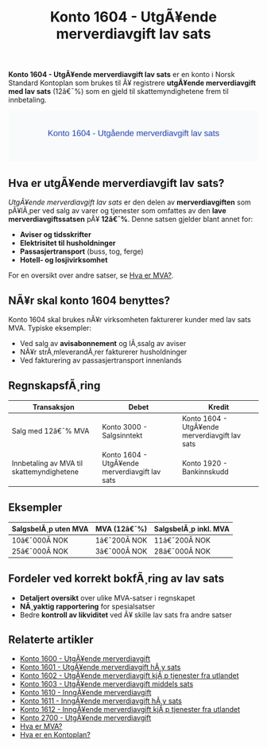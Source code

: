 ﻿---
title: "Konto 1604 - UtgÃ¥ende merverdiavgift lav sats"
meta_title: "1604-utgaende-merverdiavgift-lav-sats"
meta_description: '**Konto 1604 - UtgÃ¥ende merverdiavgift lav sats** er en konto i Norsk Standard Kontoplan som brukes til Ã¥ registrere **utgÃ¥ende merverdiavgift med lav sats**...'
slug: 1604-utgaende-merverdiavgift-lav-sats
type: blog
layout: pages/single
---

**Konto 1604 - UtgÃ¥ende merverdiavgift lav sats** er en konto i Norsk Standard Kontoplan som brukes til Ã¥ registrere **utgÃ¥ende merverdiavgift med lav sats** (12â€¯%) som en gjeld til skattemyndighetene frem til innbetaling.

![Illustrasjon av konto 1604 utgÃ¥ende merverdiavgift lav sats](1604-utgaende-merverdiavgift-lav-sats-image.svg)

## Hva er utgÃ¥ende merverdiavgift lav sats?

*UtgÃ¥ende merverdiavgift lav sats* er den delen av **merverdiavgiften** som pÃ¥lÃ¸per ved salg av varer og tjenester som omfattes av den **lave merverdiavgiftssatsen** pÃ¥ **12â€¯%**. Denne satsen gjelder blant annet for:

* **Aviser og tidsskrifter**
* **Elektrisitet til husholdninger**
* **Passasjertransport** (buss, tog, ferge)
* **Hotell- og losjivirksomhet**

For en oversikt over andre satser, se [Hva er MVA?](/blogs/regnskap/hva-er-moms-mva "Hva er MVA? MVA-regnskapsfÃ¸ring og merverdiavgift").

## NÃ¥r skal konto 1604 benyttes?

Konto 1604 skal brukes nÃ¥r virksomheten fakturerer kunder med lav sats MVA. Typiske eksempler:

* Ved salg av **avisabonnement** og lÃ¸ssalg av aviser
* NÃ¥r strÃ¸mleverandÃ¸rer fakturerer husholdninger
* Ved fakturering av passasjertransport innenlands

## RegnskapsfÃ¸ring

| Transaksjon                                    | Debet                                   | Kredit                                           |
|------------------------------------------------|-----------------------------------------|--------------------------------------------------|
| Salg med 12â€¯% MVA                              | Konto 3000 - Salgsinntekt               | Konto 1604 - UtgÃ¥ende merverdiavgift lav sats     |
| Innbetaling av MVA til skattemyndighetene      | Konto 1604 - UtgÃ¥ende merverdiavgift lav sats | Konto 1920 - Bankinnskudd                        |

## Eksempler

| SalgsbelÃ¸p uten MVA | MVA (12â€¯%)  | SalgsbelÃ¸p inkl. MVA |
|---------------------|-------------|----------------------|
| 10â€¯000Â NOK          | 1â€¯200Â NOK   | 11â€¯200Â NOK           |
| 25â€¯000Â NOK          | 3â€¯000Â NOK   | 28â€¯000Â NOK           |

## Fordeler ved korrekt bokfÃ¸ring av lav sats

* **Detaljert oversikt** over ulike MVA-satser i regnskapet
* **NÃ¸yaktig rapportering** for spesialsatser
* Bedre **kontroll av likviditet** ved Ã¥ skille lav sats fra andre satser

## Relaterte artikler

* [Konto 1600 - UtgÃ¥ende merverdiavgift](/blogs/kontoplan/1600-utgaende-merverdiavgift "Konto 1600 - UtgÃ¥ende merverdiavgift")
* [Konto 1601 - UtgÃ¥ende merverdiavgift hÃ¸y sats](/blogs/kontoplan/1601-utgaende-merverdiavgift-hoy-sats "Konto 1601 - UtgÃ¥ende merverdiavgift hÃ¸y sats")
* [Konto 1602 - UtgÃ¥ende merverdiavgift kjÃ¸p tjenester fra utlandet](/blogs/kontoplan/1602-utgaende-merverdiavgift-kjop-tjen-fra-utlandet "Konto 1602 - UtgÃ¥ende merverdiavgift kjÃ¸p tjenester fra utlandet")
* [Konto 1603 - UtgÃ¥ende merverdiavgift middels sats](/blogs/kontoplan/1603-utgaende-merverdiavgift-middels-sats "Konto 1603 - UtgÃ¥ende merverdiavgift middels sats")
* [Konto 1610 - InngÃ¥ende merverdiavgift](/blogs/kontoplan/1610-inngaaende-merverdiavgift "Konto 1610 - InngÃ¥ende merverdiavgift")
* [Konto 1611 - InngÃ¥ende merverdiavgift hÃ¸y sats](/blogs/kontoplan/1611-inngaaende-merverdiavgift-hoy-sats "Konto 1611 - InngÃ¥ende merverdiavgift hÃ¸y sats")
* [Konto 1612 - InngÃ¥ende merverdiavgift kjÃ¸p tjenester fra utlandet](/blogs/kontoplan/1612-inngaaende-merverdiavgift-kjop-tjen-fra-utlandet "Konto 1612 - InngÃ¥ende merverdiavgift kjÃ¸p tjenester fra utlandet")
* [Konto 2700 - UtgÃ¥ende merverdiavgift](/blogs/kontoplan/2700-utgaende-merverdiavgift "Konto 2700 - UtgÃ¥ende merverdiavgift")
* [Hva er MVA?](/blogs/regnskap/hva-er-moms-mva "Hva er MVA? MVA-regnskapsfÃ¸ring og merverdiavgift")
* [Hva er en Kontoplan?](/blogs/regnskap/hva-er-kontoplan "Hva er en Kontoplan? Komplett Guide til Kontoplaner i Norsk Regnskap")

